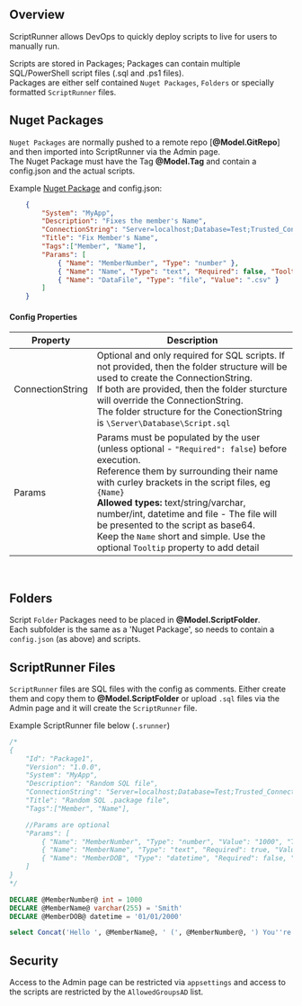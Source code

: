## Overview

ScriptRunner allows DevOps to quickly deploy scripts to live for users to manually run.  

Scripts are stored in Packages; Packages can contain multiple SQL/PowerShell script files (.sql and .ps1 files).  
Packages are either self contained `Nuget Packages`, `Folders` or specially formatted `ScriptRunner` files.

## Nuget Packages

`Nuget Packages` are normally pushed to a remote repo [<strong>@Model.GitRepo</strong>] and then imported into ScriptRunner via the Admin page.  
The Nuget Package must have the Tag <strong>@Model.Tag</strong> and contain a config.json and the actual scripts.


Example <a href="/files/MyApp_Fix_Name.1.1.3.nupkg">Nuget Package</a> and config.json:

```json
    {
        "System": "MyApp",
        "Description": "Fixes the member's Name",
        "ConnectionString": "Server=localhost;Database=Test;Trusted_Connection=True;",
        "Title": "Fix Member's Name",
        "Tags":["Member", "Name"],
        "Params": [
            { "Name": "MemberNumber", "Type": "number" },
            { "Name": "Name", "Type": "text", "Required": false, "Tooltip": "Their new Name" },
			{ "Name": "DataFile", "Type": "file", "Value": ".csv" }
        ]
    }
 ```

 #### Config Properties

| Property   | Description|
| ---------- | ---------- |
|ConnectionString|Optional and only required for SQL scripts. If not provided, then the folder structure will be used to create the ConnectionString. <br />If both are provided, then the folder sturcture will override the ConnectionString.<br />The folder structure for the ConectionString is `\Server\Database\Script.sql`
|Params|Params must be populated by the user (unless optional - `"Required": false`) before execution.<br />Reference them by surrounding their name with curley brackets in the script files, eg `{Name}`<br /><strong>Allowed types:</strong> text/string/varchar, number/int, datetime and file - The file will be presented to the script as base64.<br />Keep the `Name` short and simple.  Use the optional `Tooltip` property to add detail

<br />

## Folders

Script `Folder` Packages need to be placed in <strong>@Model.ScriptFolder</strong>.  
Each subfolder is the same as a 'Nuget Package', so needs to contain a `config.json` (as above) and scripts.

## ScriptRunner Files

`ScriptRunner` files are SQL files with the config as comments.  Either create them and copy them to <strong>@Model.ScriptFolder</strong> or upload `.sql` files via the Admin page and it will create the `ScriptRunner` file.

Example ScriptRunner file below (`.srunner`)
```sql
/*
{	
	"Id": "Package1",
	"Version": "1.0.0",
	"System": "MyApp", 
	"Description": "Random SQL file", 
	"ConnectionString": "Server=localhost;Database=Test;Trusted_Connection=True;",
	"Title": "Random SQL .package file", 
	"Tags":["Member", "Name"], 

	//Params are optional
	"Params": [
		{ "Name": "MemberNumber", "Type": "number", "Value": "1000", "Tooltip": "The MemberNumber" }, 
		{ "Name": "MemberName", "Type": "text", "Required": true, "Value": "Smith", "Tooltip": "Their new Name" },
		{ "Name": "MemberDOB", "Type": "datetime", "Required": false, "Value": "01/01/2000" }
	]
}
*/

DECLARE @MemberNumber@ int = 1000 
DECLARE @MemberName@ varchar(255) = 'Smith' 
DECLARE @MemberDOB@ datetime = '01/01/2000'

select Concat('Hello ', @MemberName@, ' (', @MemberNumber@, ') You''re DOB is ', @MemberDOB@)
```

## Security
Access to the Admin page can be restricted via `appsettings` and access to the scripts are restricted by the `AllowedGroupsAD` list.